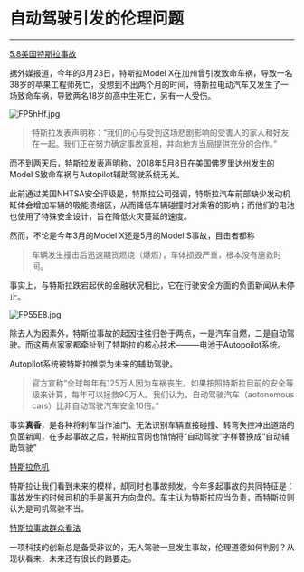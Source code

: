 # 自动驾驶引发的伦理问题

* * *



[5.8美国特斯拉事故](https://baike.baidu.com/item/5·8美国特斯拉安全事故/22579630?fr=aladdin)


据外媒报道，今年的3月23日，特斯拉Model X在加州曾引发致命车祸，导致一名38岁的苹果工程师死亡，没想到不出两个月的时间，特斯拉电动汽车又发生了一场致命车祸，导致两名18岁的高中生死亡，另有一人受伤。

![FP5hHf.jpg](https://s1.ax1x.com/2018/11/22/FP5hHf.jpg)

> 特斯拉发表声明称：“我们的心与受到这场悲剧影响的受害人的家人和好友在一起。我们正在努力确定事故真相，并向地方当局提供充分的合作。”

而不到两天后，特斯拉发表声明称，2018年5月8日在美国佛罗里达州发生的Model S致命车祸与Autopilot辅助驾驶系统无关。


此前通过美国NHTSA安全评级是，特斯拉公司强调，特斯拉汽车前部缺少发动机缸体会增加车辆的吸能溃缩区，从而降低车辆碰撞时对乘客的影响；而他们的电池也使用了特殊安全设计，旨在降低火灾蔓延的速度。

然而，不论是今年3月的Model X还是5月的Model S事故，目击者都称
> 车辆发生撞击后迅速期货燃烧（爆燃），车体损毁严重，根本没有施救时间。


事实上，与特斯拉跌宕起伏的金融状况相比，它在行驶安全方面的负面新闻从未停止。

 ![FP55E8.jpg](https://s1.ax1x.com/2018/11/22/FP55E8.jpg)

除去人为因素外，特斯拉事故的起因往往归咎于两点，一是汽车自燃，二是自动驾驶。而这两点家家都牵扯到了特斯拉的核心技术———电池于Autopoilot系统。

Autopilot系统被特斯拉推崇为未来的辅助驾驶。

> 官方宣称“全球每年有125万人因为车祸丧生。如果按照特斯拉目前的安全等级来计算，每年可以拯救90万人。我们认为，自动驾驶汽车（aotonomous cars）比非自动驾驶汽车安全10倍。”

事实**真香**，是各种将刹车当作油门、无法识别车辆直接碰撞、转弯失控冲出道路的负面新闻，在多起事故之后，特斯拉官网也悄悄将“自动驾驶”字样替换成“自动辅助驾驶”

[特斯拉危机](https://baijiahao.baidu.com/s?id=1602357565155177907&wfr=spider&for=pc)

特斯拉让我们看到未来的模样，却同时也事故频发。今年多起事故的共同特征是：事故发生的时候司机的手是离开方向盘的。车主认为特斯拉应当负责，而特斯拉则认为是司机驾驶不当。

[特斯拉事故群众看法](https://www.zhihu.com/question/276620624/answer/391803006)

一项科技的创新总是备受非议的，无人驾驶一旦发生事故，伦理道德如何判别？从现状看来，未来还有很长的路要走。

